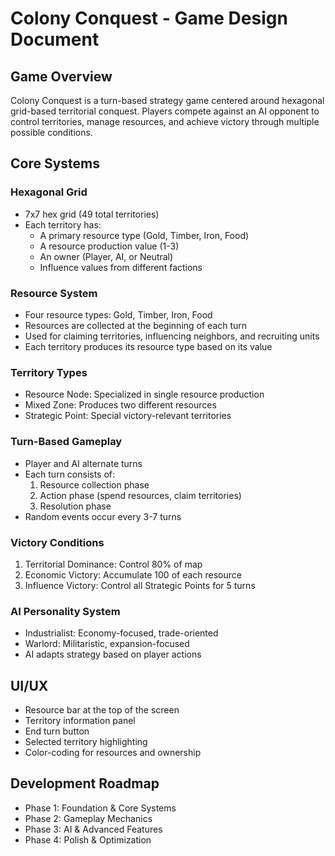 # Colony Conquest - Game Design Document

## Game Overview

Colony Conquest is a turn-based strategy game centered around hexagonal grid-based territorial conquest. Players compete against an AI opponent to control territories, manage resources, and achieve victory through multiple possible conditions.

## Core Systems

### Hexagonal Grid
- 7x7 hex grid (49 total territories)
- Each territory has:
  - A primary resource type (Gold, Timber, Iron, Food)
  - A resource production value (1-3)
  - An owner (Player, AI, or Neutral)
  - Influence values from different factions

### Resource System
- Four resource types: Gold, Timber, Iron, Food
- Resources are collected at the beginning of each turn
- Used for claiming territories, influencing neighbors, and recruiting units
- Each territory produces its resource type based on its value

### Territory Types
- Resource Node: Specialized in single resource production
- Mixed Zone: Produces two different resources
- Strategic Point: Special victory-relevant territories

### Turn-Based Gameplay
- Player and AI alternate turns
- Each turn consists of:
  1. Resource collection phase
  2. Action phase (spend resources, claim territories)
  3. Resolution phase
- Random events occur every 3-7 turns

### Victory Conditions
1. Territorial Dominance: Control 80% of map
2. Economic Victory: Accumulate 100 of each resource
3. Influence Victory: Control all Strategic Points for 5 turns

### AI Personality System
- Industrialist: Economy-focused, trade-oriented
- Warlord: Militaristic, expansion-focused
- AI adapts strategy based on player actions

## UI/UX
- Resource bar at the top of the screen
- Territory information panel
- End turn button
- Selected territory highlighting
- Color-coding for resources and ownership

## Development Roadmap
- Phase 1: Foundation & Core Systems
- Phase 2: Gameplay Mechanics
- Phase 3: AI & Advanced Features
- Phase 4: Polish & Optimization
